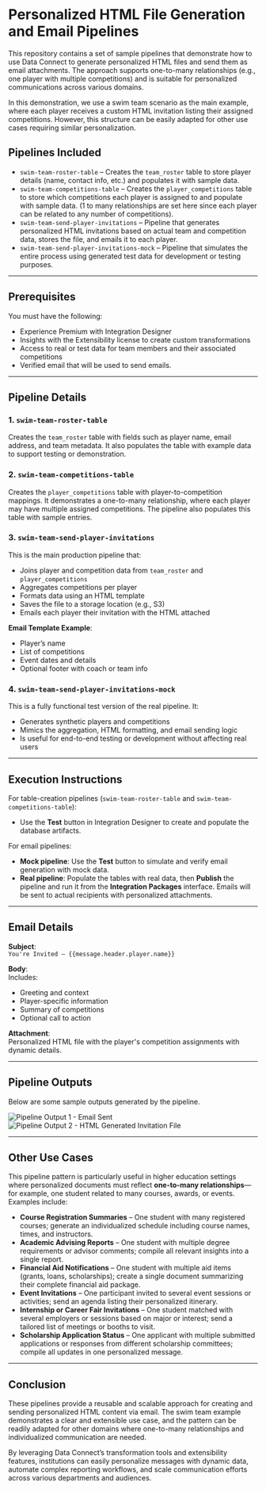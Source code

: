 # Personalized HTML File Generation and Email Pipelines

This repository contains a set of sample pipelines that demonstrate how to use Data Connect to generate personalized HTML files and send them as email attachments. The approach supports one-to-many relationships (e.g., one player with multiple competitions) and is suitable for personalized communications across various domains.

In this demonstration, we use a swim team scenario as the main example, where each player receives a custom HTML invitation listing their assigned competitions. However, this structure can be easily adapted for other use cases requiring similar personalization.

## Pipelines Included

* `swim-team-roster-table` – Creates the `team_roster` table to store player details (name, contact info, etc.) and populates it with sample data.
* `swim-team-competitions-table` – Creates the `player_competitions` table to store which competitions each player is assigned to and populate with sample data. (1 to many relationships are set here since each player can be related to any number of competitions).
* `swim-team-send-player-invitations` – Pipeline that generates personalized HTML invitations based on actual team and competition data, stores the file, and emails it to each player.
* `swim-team-send-player-invitations-mock` – Pipeline that simulates the entire process using generated test data for development or testing purposes.

---

## Prerequisites

You must have the following:

* Experience Premium with Integration Designer
* Insights with the Extensibility license to create custom transformations
* Access to real or test data for team members and their associated competitions
* Verified email that will be used to send emails. 

---

## Pipeline Details

### **1. `swim-team-roster-table`**
Creates the `team_roster` table with fields such as player name, email address, and team metadata. It also populates the table with example data to support testing or demonstration.

### **2. `swim-team-competitions-table`**
Creates the `player_competitions` table with player-to-competition mappings. It demonstrates a one-to-many relationship, where each player may have multiple assigned competitions. The pipeline also populates this table with sample entries.

### **3. `swim-team-send-player-invitations`**
This is the main production pipeline that:

- Joins player and competition data from `team_roster` and `player_competitions`
- Aggregates competitions per player
- Formats data using an HTML template
- Saves the file to a storage location (e.g., S3)
- Emails each player their invitation with the HTML attached

**Email Template Example**:
- Player’s name
- List of competitions
- Event dates and details
- Optional footer with coach or team info

### **4. `swim-team-send-player-invitations-mock`**
This is a fully functional test version of the real pipeline. It:

- Generates synthetic players and competitions
- Mimics the aggregation, HTML formatting, and email sending logic
- Is useful for end-to-end testing or development without affecting real users

---

## Execution Instructions

For table-creation pipelines (`swim-team-roster-table` and `swim-team-competitions-table`):

- Use the **Test** button in Integration Designer to create and populate the database artifacts.

For email pipelines:

- **Mock pipeline**: Use the **Test** button to simulate and verify email generation with mock data.
- **Real pipeline**: Populate the tables with real data, then **Publish** the pipeline and run it from the **Integration Packages** interface. Emails will be sent to actual recipients with personalized attachments.

---

## Email Details

**Subject**:  
`You're Invited – {{message.header.player.name}}`

**Body**:  
Includes:
- Greeting and context
- Player-specific information
- Summary of competitions
- Optional call to action

**Attachment**:  
Personalized HTML file with the player's competition assignments with dynamic details.

---

## Pipeline Outputs

Below are some sample outputs generated by the pipeline. 

![Pipeline Output 1 - Email Sent](../docs/Swim%20Competition%20Invitation%20Email%20Output%20Sample.png)
![Pipeline Output 2 - HTML Generated Invitation File](../docs/Swim%20Competition%20Invitation%20Leter%20Output%20Sample.png)

---

## Other Use Cases

This pipeline pattern is particularly useful in higher education settings where personalized documents must reflect **one-to-many relationships**—for example, one student related to many courses, awards, or events. Examples include:

- **Course Registration Summaries** – One student with many registered courses; generate an individualized schedule including course names, times, and instructors.
- **Academic Advising Reports** – One student with multiple degree requirements or advisor comments; compile all relevant insights into a single report.
- **Financial Aid Notifications** – One student with multiple aid items (grants, loans, scholarships); create a single document summarizing their complete financial aid package.
- **Event Invitations** – One participant invited to several event sessions or activities; send an agenda listing their personalized itinerary.
- **Internship or Career Fair Invitations** – One student matched with several employers or sessions based on major or interest; send a tailored list of meetings or booths to visit.
- **Scholarship Application Status** – One applicant with multiple submitted applications or responses from different scholarship committees; compile all updates in one personalized message.

---

## Conclusion

These pipelines provide a reusable and scalable approach for creating and sending personalized HTML content via email. The swim team example demonstrates a clear and extensible use case, and the pattern can be readily adapted for other domains where one-to-many relationships and individualized communication are needed.

By leveraging Data Connect’s transformation tools and extensibility features, institutions can easily personalize messages with dynamic data, automate complex reporting workflows, and scale communication efforts across various departments and audiences.
